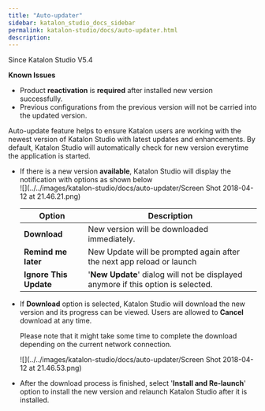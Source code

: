 ```yaml
---
title: "Auto-updater" 
sidebar: katalon_studio_docs_sidebar
permalink: katalon-studio/docs/auto-updater.html 
description: 
---
```

Since Katalon Studio V5.4

**Known Issues**

*   Product **reactivation** is **required** after installed new version successfully.
*   Previous configurations from the previous version will not be carried into the updated version.

  
Auto-update feature helps to ensure Katalon users are working with the newest version of Katalon Studio with latest updates and enhancements. By default, Katalon Studio will automatically check for new version everytime the application is started. 

*   If there is a new version **available**, Katalon Studio will display the notification with options as shown below  
    ![](../../images/katalon-studio/docs/auto-updater/Screen Shot 2018-04-12 at 21.46.21.png)  
      
    
    | **Option** | **Description** |
    | --- | --- |
    | **Download** | New version will be downloaded immediately. |
    | **Remind me later** | New Update will be prompted again after the next app reload or launch |
    | **Ignore This Update** | '**New Update**' dialog will not be displayed anymore if this option is selected. |
    
*   If **Download** option is selected, Katalon Studio will download the new version and its progress can be viewed. Users are allowed to **Cancel** download at any time. 
    
    Please note that it might take some time to complete the download depending on the current network connection.
    
      
    ![](../../images/katalon-studio/docs/auto-updater/Screen Shot 2018-04-12 at 21.46.53.png)
    
*   After the download process is finished, select '**Install and Re-launch**' option to install the new version and relaunch Katalon Studio after it is installed.